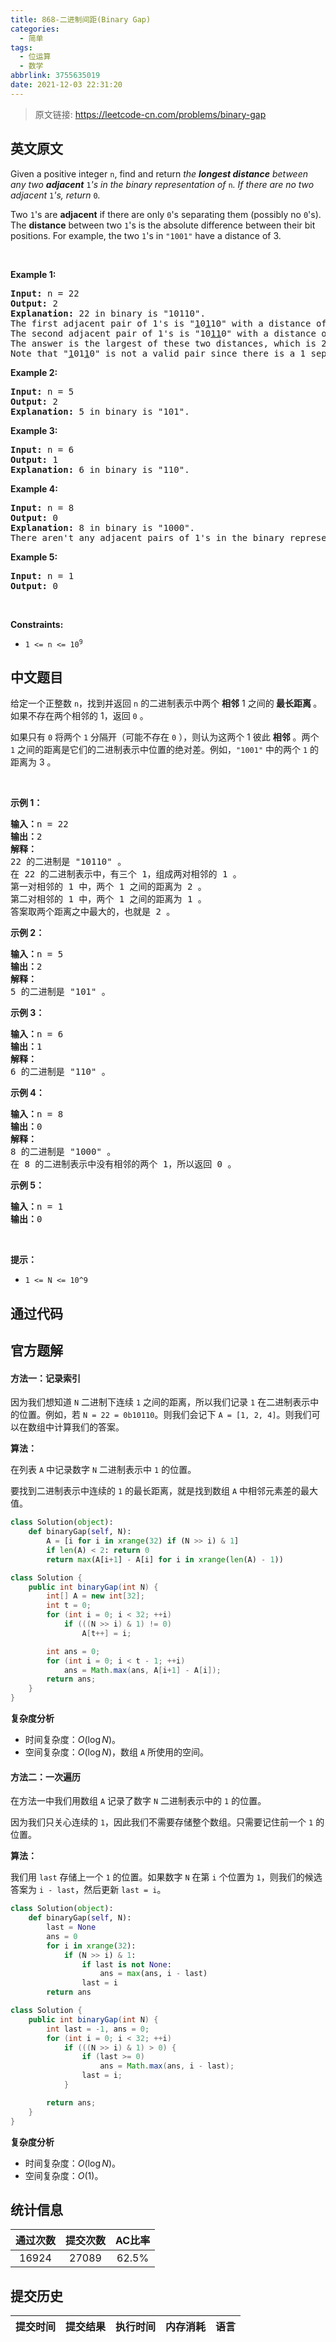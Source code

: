 ```yaml
---
title: 868-二进制间距(Binary Gap)
categories:
  - 简单
tags:
  - 位运算
  - 数学
abbrlink: 3755635019
date: 2021-12-03 22:31:20
---
```


> 原文链接: https://leetcode-cn.com/problems/binary-gap


## 英文原文
<div><p>Given a positive integer <code>n</code>, find and return <em>the <strong>longest distance</strong> between any two <strong>adjacent</strong> </em><code>1</code><em>&#39;s in the binary representation of </em><code>n</code><em>. If there are no two adjacent </em><code>1</code><em>&#39;s, return </em><code>0</code><em>.</em></p>

<p>Two <code>1</code>&#39;s are <strong>adjacent</strong> if there are only <code>0</code>&#39;s separating them (possibly no <code>0</code>&#39;s). The <b>distance</b> between two <code>1</code>&#39;s is the absolute difference between their bit positions. For example, the two <code>1</code>&#39;s in <code>&quot;1001&quot;</code> have a distance of 3.</p>

<p>&nbsp;</p>
<p><strong>Example 1:</strong></p>

<pre>
<strong>Input:</strong> n = 22
<strong>Output:</strong> 2
<strong>Explanation:</strong> 22 in binary is &quot;10110&quot;.
The first adjacent pair of 1&#39;s is &quot;<u>1</u>0<u>1</u>10&quot; with a distance of 2.
The second adjacent pair of 1&#39;s is &quot;10<u>11</u>0&quot; with a distance of 1.
The answer is the largest of these two distances, which is 2.
Note that &quot;<u>1</u>01<u>1</u>0&quot; is not a valid pair since there is a 1 separating the two 1&#39;s underlined.
</pre>

<p><strong>Example 2:</strong></p>

<pre>
<strong>Input:</strong> n = 5
<strong>Output:</strong> 2
<strong>Explanation:</strong> 5 in binary is &quot;101&quot;.
</pre>

<p><strong>Example 3:</strong></p>

<pre>
<strong>Input:</strong> n = 6
<strong>Output:</strong> 1
<strong>Explanation:</strong> 6 in binary is &quot;110&quot;.
</pre>

<p><strong>Example 4:</strong></p>

<pre>
<strong>Input:</strong> n = 8
<strong>Output:</strong> 0
<strong>Explanation:</strong> 8 in binary is &quot;1000&quot;.
There aren&#39;t any adjacent pairs of 1&#39;s in the binary representation of 8, so we return 0.
</pre>

<p><strong>Example 5:</strong></p>

<pre>
<strong>Input:</strong> n = 1
<strong>Output:</strong> 0
</pre>

<p>&nbsp;</p>
<p><strong>Constraints:</strong></p>

<ul>
	<li><code>1 &lt;= n &lt;= 10<sup>9</sup></code></li>
</ul>
</div>

## 中文题目
<div><p>给定一个正整数 <code>n</code>，找到并返回 <code>n</code> 的二进制表示中两个 <strong>相邻</strong> 1 之间的<strong> 最长距离 </strong>。如果不存在两个相邻的 1，返回 <code>0</code> 。</p>

<p>如果只有 <code>0</code> 将两个 <code>1</code> 分隔开（可能不存在 <code>0</code> ），则认为这两个 1 彼此 <strong>相邻</strong> 。两个 <code>1</code> 之间的距离是它们的二进制表示中位置的绝对差。例如，<code>"1001"</code> 中的两个 <code>1</code> 的距离为 3 。</p>

<p> </p>

<ul>
</ul>

<p><strong>示例 1：</strong></p>

<pre>
<strong>输入：</strong>n = 22
<strong>输出：</strong>2
<strong>解释：</strong>
22 的二进制是 "10110" 。
在 22 的二进制表示中，有三个 1，组成两对相邻的 1 。
第一对相邻的 1 中，两个 1 之间的距离为 2 。
第二对相邻的 1 中，两个 1 之间的距离为 1 。
答案取两个距离之中最大的，也就是 2 。
</pre>

<p><strong>示例 2：</strong></p>

<pre>
<strong>输入：</strong>n = 5
<strong>输出：</strong>2
<strong>解释：</strong>
5 的二进制是 "101" 。
</pre>

<p><strong>示例 3：</strong></p>

<pre>
<strong>输入：</strong>n = 6
<strong>输出：</strong>1
<strong>解释：</strong>
6 的二进制是 "110" 。
</pre>

<p><strong>示例 4：</strong></p>

<pre>
<strong>输入：</strong>n = 8
<strong>输出：</strong>0
<strong>解释：</strong>
8 的二进制是 "1000" 。
在 8 的二进制表示中没有相邻的两个 1，所以返回 0 。
</pre>

<p><strong>示例 5：</strong></p>

<pre>
<strong>输入：</strong>n = 1
<strong>输出：</strong>0
</pre>

<p> </p>

<p><strong>提示：</strong></p>

<ul>
	<li><code>1 <= N <= 10^9</code></li>
</ul>
</div>

## 通过代码
<RecoDemo>
</RecoDemo>


## 官方题解
####  方法一：记录索引
因为我们想知道 `N` 二进制下连续 `1` 之间的距离，所以我们记录 `1` 在二进制表示中的位置。例如，若 `N = 22 = 0b10110`。则我们会记下 `A = [1, 2, 4]`。则我们可以在数组中计算我们的答案。

**算法：**

在列表 `A` 中记录数字 `N` 二进制表示中 `1` 的位置。

要找到二进制表示中连续的 `1` 的最长距离，就是找到数组 `A` 中相邻元素差的最大值。

```python [solution1-Python]
class Solution(object):
    def binaryGap(self, N):
        A = [i for i in xrange(32) if (N >> i) & 1]
        if len(A) < 2: return 0
        return max(A[i+1] - A[i] for i in xrange(len(A) - 1))
```

```java [solution1-Java]
class Solution {
    public int binaryGap(int N) {
        int[] A = new int[32];
        int t = 0;
        for (int i = 0; i < 32; ++i)
            if (((N >> i) & 1) != 0)
                A[t++] = i;

        int ans = 0;
        for (int i = 0; i < t - 1; ++i)
            ans = Math.max(ans, A[i+1] - A[i]);
        return ans;
    }
}
```

**复杂度分析**

* 时间复杂度：$O(\log N)$。
* 空间复杂度：$O(\log N)$，数组 `A` 所使用的空间。



####  方法二：一次遍历
在方法一中我们用数组 `A` 记录了数字 `N` 二进制表示中的 `1` 的位置。

因为我们只关心连续的 `1`，因此我们不需要存储整个数组。只需要记住前一个 `1` 的位置。

**算法：**

我们用 `last` 存储上一个 `1` 的位置。如果数字 `N` 在第 `i` 个位置为 `1`，则我们的候选答案为 `i - last`，然后更新 `last = i`。

```python [solution2-Python]
class Solution(object):
    def binaryGap(self, N):
        last = None
        ans = 0
        for i in xrange(32):
            if (N >> i) & 1:
                if last is not None:
                    ans = max(ans, i - last)
                last = i
        return ans
```

```java [solution2-Java]
class Solution {
    public int binaryGap(int N) {
        int last = -1, ans = 0;
        for (int i = 0; i < 32; ++i)
            if (((N >> i) & 1) > 0) {
                if (last >= 0)
                    ans = Math.max(ans, i - last);
                last = i;
            }

        return ans;
    }
}
```

**复杂度分析**

* 时间复杂度：$O(\log N)$。
* 空间复杂度：$O(1)$。

## 统计信息
| 通过次数 | 提交次数 | AC比率 |
| :------: | :------: | :------: |
|    16924    |    27089    |   62.5%   |

## 提交历史
| 提交时间 | 提交结果 | 执行时间 |  内存消耗  | 语言 |
| :------: | :------: | :------: | :--------: | :--------: |
